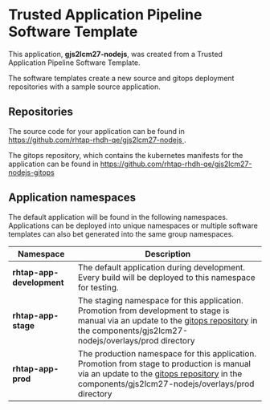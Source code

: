 # Trusted Application Pipeline Software Template

This application, **gjs2lcm27-nodejs**, was created from a Trusted Application Pipeline Software Template.

The software templates create a new source and gitops deployment repositories with a sample source application. 

## Repositories

The source code for your application can be found in [https://github.com/rhtap-rhdh-qe/gjs2lcm27-nodejs ](https://github.com/rhtap-rhdh-qe/gjs2lcm27-nodejs ).
 
The gitops repository, which contains the kubernetes manifests for the application can be found in 
[https://github.com/rhtap-rhdh-qe/gjs2lcm27-nodejs-gitops ](https://github.com/rhtap-rhdh-qe/gjs2lcm27-nodejs-gitops ) 

## Application namespaces 

The default application will be found in the following namespaces. Applications can be deployed into unique namespaces or multiple software templates can also bet generated into the same group namespaces.  

|  Namespace   |  Description   |  
| -------- | -------- |   
| **rhtap-app-development** | The default application during development. Every build will be deployed to this namespace for testing. | 
| **rhtap-app-stage** | The staging namespace for this application. Promotion from development to stage is manual via an update to the [gitops repository](https://github.com/rhtap-rhdh-qe/gjs2lcm27-nodejs-gitops ) in the components/gjs2lcm27-nodejs/overlays/prod directory |  
| **rhtap-app-prod** | The production namespace for this application. Promotion from stage to production is manual via an update to the [gitops repository](https://github.com/rhtap-rhdh-qe/gjs2lcm27-nodejs-gitops ) in the components/gjs2lcm27-nodejs/overlays/prod directory | 